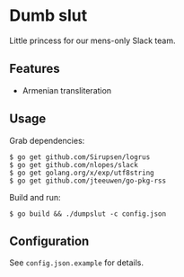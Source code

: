 # Dumb slut

Little princess for our mens-only Slack team.

## Features

* Armenian transliteration

## Usage

Grab dependencies:

	$ go get github.com/Sirupsen/logrus
	$ go get github.com/nlopes/slack
	$ go get golang.org/x/exp/utf8string
	$ go get github.com/jteeuwen/go-pkg-rss

Build and run:

	$ go build && ./dumpslut -c config.json

## Configuration

See `config.json.example` for details.